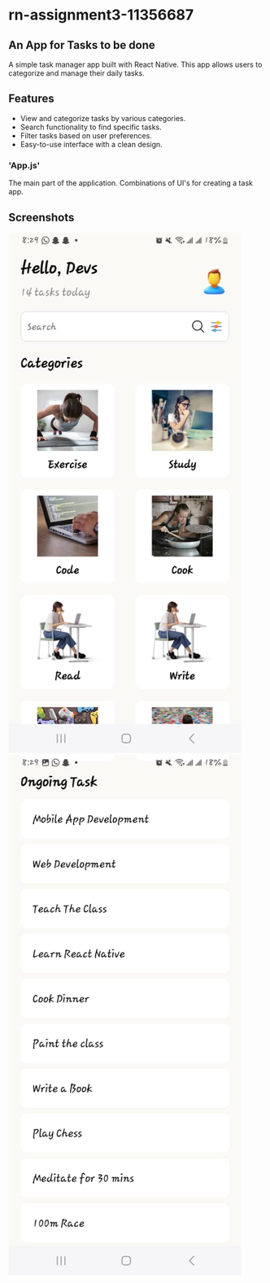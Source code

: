 # rn-assignment3-11356687

## An App for Tasks to be done 

A simple task manager app built with React Native. This app allows users to categorize and manage their daily tasks.

## Features

- View and categorize tasks by various categories.
- Search functionality to find specific tasks.
- Filter tasks based on user preferences.
- Easy-to-use interface with a clean design.

### 'App.js'
The main part of the application. Combinations of UI's  for creating a task app.

## Screenshots 
![alt text](UI-DESIGN/assets/Sdt.jpg)
![alt text](UI-DESIGN/assets/shot2.jpg)